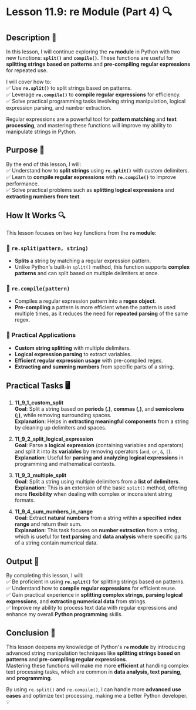 # Lesson 11.9: re Module (Part 4) 🔍

## Description 📝

In this lesson, I will continue exploring the **`re` module** in Python with two new functions: **`split()`** and **`compile()`**.
These functions are useful for **splitting strings based on patterns** and **pre-compiling regular expressions** for repeated use.

I will cover how to:  
✅ Use **`re.split()`** to split strings based on patterns.  
✅ Leverage **`re.compile()`** to **compile regular expressions** for efficiency.  
✅ Solve practical programming tasks involving string manipulation, logical expression parsing, and number extraction.

Regular expressions are a powerful tool for **pattern matching** and **text processing**, and mastering these functions will improve my ability to manipulate strings in Python.

## Purpose 🎯

By the end of this lesson, I will:  
✅ Understand how to **split strings** using **`re.split()`** with custom delimiters.  
✅ Learn to **compile regular expressions** with **`re.compile()`** to improve performance.  
✅ Solve practical problems such as **splitting logical expressions** and **extracting numbers from text**.

## How It Works 🔍

This lesson focuses on two key functions from the **`re` module**:

### 🔹 `re.split(pattern, string)`

-   **Splits** a string by matching a regular expression pattern.
-   Unlike Python's built-in `split()` method, this function supports **complex patterns** and can split based on multiple delimiters at once.

### 🔹 `re.compile(pattern)`

-   Compiles a regular expression pattern into a **regex object**.
-   **Pre-compiling** a pattern is more efficient when the pattern is used multiple times, as it reduces the need for **repeated parsing** of the same regex.

### 🔹 Practical Applications

-   **Custom string splitting** with multiple delimiters.
-   **Logical expression parsing** to extract variables.
-   **Efficient regular expression usage** with pre-compiled regex.
-   **Extracting and summing numbers** from specific parts of a string.

## Practical Tasks 🖥️

1. **11_9_1_custom_split**  
   **Goal**: Split a string based on **periods (.)**, **commas (,)**, and **semicolons (;)**, while removing surrounding spaces.  
   **Explanation**: Helps in **extracting meaningful components** from a string by cleaning up delimiters and spaces.

2. **11_9_2_split_logical_expression**  
   **Goal**: Parse a **logical expression** (containing variables and operators) and split it into its **variables** by removing operators (`and`, `or`, `&`, `|`).  
   **Explanation**: Useful for **parsing and analyzing logical expressions** in programming and mathematical contexts.

3. **11_9_3_multiple_split**  
   **Goal**: Split a string using multiple delimiters from a **list of delimiters**.  
   **Explanation**: This is an extension of the basic `split()` method, offering more **flexibility** when dealing with complex or inconsistent string formats.

4. **11_9_4_sum_numbers_in_range**  
   **Goal**: Extract **natural numbers** from a string within a **specified index range** and return their sum.  
   **Explanation**: This task focuses on **number extraction** from a string, which is useful for **text parsing** and **data analysis** where specific parts of a string contain numerical data.

## Output 📜

By completing this lesson, I will:  
✅ Be proficient in using **`re.split()`** for splitting strings based on patterns.  
✅ Understand how to **compile regular expressions** for efficient reuse.  
✅ Gain practical experience in **splitting complex strings**, **parsing logical expressions**, and **extracting numerical data** from strings.  
✅ Improve my ability to process text data with regular expressions and enhance my overall **Python programming** skills.

## Conclusion 🚀

This lesson deepens my knowledge of Python's **`re` module** by introducing advanced string manipulation techniques like **splitting strings based on patterns** and **pre-compiling regular expressions**.  
Mastering these functions will make me more **efficient** at handling complex text processing tasks, which are common in **data analysis, text parsing**, and **programming**.

By using `re.split()` and `re.compile()`, I can handle more **advanced use cases** and optimize text processing, making me a better Python developer. 💡
